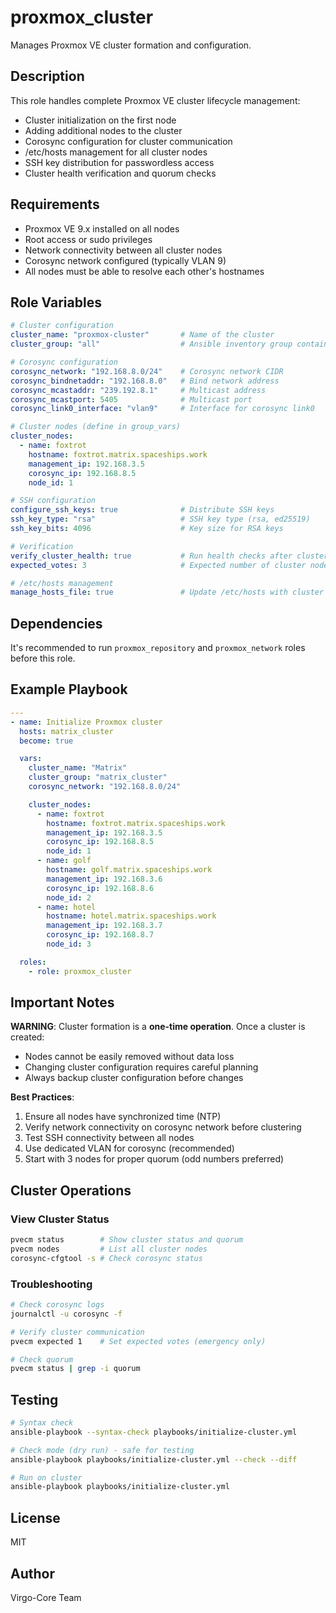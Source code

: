 # proxmox_cluster

Manages Proxmox VE cluster formation and configuration.

## Description

This role handles complete Proxmox VE cluster lifecycle management:

- Cluster initialization on the first node
- Adding additional nodes to the cluster
- Corosync configuration for cluster communication
- /etc/hosts management for all cluster nodes
- SSH key distribution for passwordless access
- Cluster health verification and quorum checks

## Requirements

- Proxmox VE 9.x installed on all nodes
- Root access or sudo privileges
- Network connectivity between all cluster nodes
- Corosync network configured (typically VLAN 9)
- All nodes must be able to resolve each other's hostnames

## Role Variables

```yaml
# Cluster configuration
cluster_name: "proxmox-cluster"       # Name of the cluster
cluster_group: "all"                  # Ansible inventory group containing cluster nodes

# Corosync configuration
corosync_network: "192.168.8.0/24"    # Corosync network CIDR
corosync_bindnetaddr: "192.168.8.0"   # Bind network address
corosync_mcastaddr: "239.192.8.1"     # Multicast address
corosync_mcastport: 5405              # Multicast port
corosync_link0_interface: "vlan9"     # Interface for corosync link0

# Cluster nodes (define in group_vars)
cluster_nodes:
  - name: foxtrot
    hostname: foxtrot.matrix.spaceships.work
    management_ip: 192.168.3.5
    corosync_ip: 192.168.8.5
    node_id: 1

# SSH configuration
configure_ssh_keys: true              # Distribute SSH keys
ssh_key_type: "rsa"                   # SSH key type (rsa, ed25519)
ssh_key_bits: 4096                    # Key size for RSA keys

# Verification
verify_cluster_health: true           # Run health checks after cluster formation
expected_votes: 3                     # Expected number of cluster nodes

# /etc/hosts management
manage_hosts_file: true               # Update /etc/hosts with cluster nodes
```

## Dependencies

It's recommended to run `proxmox_repository` and `proxmox_network` roles before this role.

## Example Playbook

```yaml
---
- name: Initialize Proxmox cluster
  hosts: matrix_cluster
  become: true

  vars:
    cluster_name: "Matrix"
    cluster_group: "matrix_cluster"
    corosync_network: "192.168.8.0/24"

    cluster_nodes:
      - name: foxtrot
        hostname: foxtrot.matrix.spaceships.work
        management_ip: 192.168.3.5
        corosync_ip: 192.168.8.5
        node_id: 1
      - name: golf
        hostname: golf.matrix.spaceships.work
        management_ip: 192.168.3.6
        corosync_ip: 192.168.8.6
        node_id: 2
      - name: hotel
        hostname: hotel.matrix.spaceships.work
        management_ip: 192.168.3.7
        corosync_ip: 192.168.8.7
        node_id: 3

  roles:
    - role: proxmox_cluster
```

## Important Notes

**WARNING**: Cluster formation is a **one-time operation**. Once a cluster is created:

- Nodes cannot be easily removed without data loss
- Changing cluster configuration requires careful planning
- Always backup cluster configuration before changes

**Best Practices**:

1. Ensure all nodes have synchronized time (NTP)
2. Verify network connectivity on corosync network before clustering
3. Test SSH connectivity between all nodes
4. Use dedicated VLAN for corosync (recommended)
5. Start with 3 nodes for proper quorum (odd numbers preferred)

## Cluster Operations

### View Cluster Status

```bash
pvecm status        # Show cluster status and quorum
pvecm nodes         # List all cluster nodes
corosync-cfgtool -s # Check corosync status
```

### Troubleshooting

```bash
# Check corosync logs
journalctl -u corosync -f

# Verify cluster communication
pvecm expected 1    # Set expected votes (emergency only)

# Check quorum
pvecm status | grep -i quorum
```

## Testing

```bash
# Syntax check
ansible-playbook --syntax-check playbooks/initialize-cluster.yml

# Check mode (dry run) - safe for testing
ansible-playbook playbooks/initialize-cluster.yml --check --diff

# Run on cluster
ansible-playbook playbooks/initialize-cluster.yml
```

## License

MIT

## Author

Virgo-Core Team
